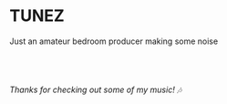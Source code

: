 # TUNEZ

Just an amateur bedroom producer making some noise 
\
\
\
\
\
_Thanks for checking out some of my music! 🎶_
